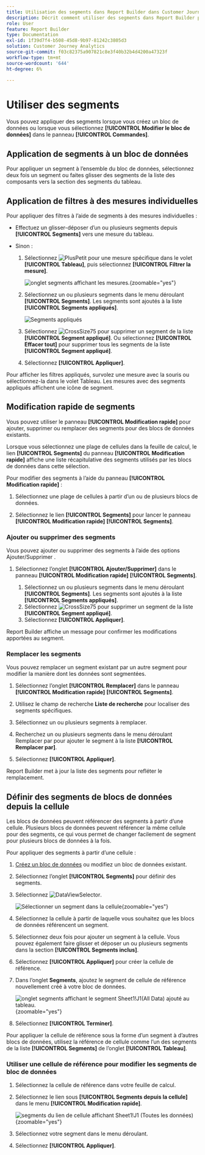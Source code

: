 ```yaml
---
title: Utilisation des segments dans Report Builder dans Customer Journey Analytics
description: Décrit comment utiliser des segments dans Report Builder pour Customer Journey Analytics
role: User
feature: Report Builder
type: Documentation
exl-id: 1f39d7f4-b508-45d8-9b97-81242c3805d3
solution: Customer Journey Analytics
source-git-commit: f03c82375a907821c8e3f40b32b4d4200a47323f
workflow-type: tm+mt
source-wordcount: '644'
ht-degree: 6%

---
```


# Utiliser des segments

Vous pouvez appliquer des segments lorsque vous créez un bloc de données ou lorsque vous sélectionnez **[!UICONTROL Modifier le bloc de données]** dans le panneau **[!UICONTROL Commandes]**.

## Application de segments à un bloc de données

Pour appliquer un segment à l’ensemble du bloc de données, sélectionnez deux fois un segment ou faites glisser des segments de la liste des composants vers la section des segments du tableau.

## Application de filtres à des mesures individuelles

Pour appliquer des filtres à l’aide de segments à des mesures individuelles :

* Effectuez un glisser-déposer d’un ou plusieurs segments depuis **[!UICONTROL Segments]** vers une mesure du tableau.

* Sinon :

   1. Sélectionnez ![PlusPetit](/help/assets/icons/MoreSmall.svg) pour une mesure spécifique dans le volet **[!UICONTROL Tableau]**, puis sélectionnez **[!UICONTROL Filtrer la mesure]**.

      ![onglet segments affichant les mesures.](./assets/filter-metric.png){zoomable="yes"}

   1. Sélectionnez un ou plusieurs segments dans le menu déroulant **[!UICONTROL Segments]**. Les segments sont ajoutés à la liste **[!UICONTROL Segments appliqués]**.

      ![Segments appliqués](assets/segments-applied.png)
   1. Sélectionnez ![CrossSize75](/help/assets/icons/CrossSize75.svg) pour supprimer un segment de la liste **[!UICONTROL Segment appliqué]**. Ou sélectionnez **[!UICONTROL Effacer tout]** pour supprimer tous les segments de la liste **[!UICONTROL Segment appliqué]**.
   1. Sélectionnez **[!UICONTROL Appliquer]**.

Pour afficher les filtres appliqués, survolez une mesure avec la souris ou sélectionnez-la dans le volet Tableau. Les mesures avec des segments appliqués affichent une icône de segment.


## Modification rapide de segments

Vous pouvez utiliser le panneau **[!UICONTROL Modification rapide]** pour ajouter, supprimer ou remplacer des segments pour des blocs de données existants.

Lorsque vous sélectionnez une plage de cellules dans la feuille de calcul, le lien **[!UICONTROL Segments]** du panneau **[!UICONTROL Modification rapide]** affiche une liste récapitulative des segments utilisés par les blocs de données dans cette sélection.

Pour modifier des segments à l’aide du panneau **[!UICONTROL Modification rapide]** :

1. Sélectionnez une plage de cellules à partir dʼun ou de plusieurs blocs de données.

1. Sélectionnez le lien **[!UICONTROL Segments]** pour lancer le panneau **[!UICONTROL Modification rapide]** **[!UICONTROL Segments]**.


### Ajouter ou supprimer des segments

Vous pouvez ajouter ou supprimer des segments à l’aide des options Ajouter/Supprimer .

1. Sélectionnez l’onglet **[!UICONTROL Ajouter/Supprimer]** dans le panneau **[!UICONTROL Modification rapide]** **[!UICONTROL Segments]**.


   1. Sélectionnez un ou plusieurs segments dans le menu déroulant **[!UICONTROL Segments]**. Les segments sont ajoutés à la liste **[!UICONTROL Segments appliqués]**.
   1. Sélectionnez ![CrossSize75](/help/assets/icons/CrossSize75.svg) pour supprimer un segment de la liste **[!UICONTROL Segment appliqué]**.
   1. Sélectionnez **[!UICONTROL Appliquer]**.

Report Builder affiche un message pour confirmer les modifications apportées au segment.

### Remplacer les segments

Vous pouvez remplacer un segment existant par un autre segment pour modifier la manière dont les données sont segmentées.

1. Sélectionnez l’onglet **[!UICONTROL Remplacer]** dans le panneau **[!UICONTROL Modification rapide]** **[!UICONTROL Segments]**.

1. Utilisez le champ de recherche **Liste de recherche** pour localiser des segments spécifiques.

1. Sélectionnez un ou plusieurs segments à remplacer.

1. Recherchez un ou plusieurs segments dans le menu déroulant Remplacer par pour ajouter le segment à la liste **[!UICONTROL Remplacer par]**.

1. Sélectionnez **[!UICONTROL Appliquer]**.

Report Builder met à jour la liste des segments pour refléter le remplacement.

## Définir des segments de blocs de données depuis la cellule

Les blocs de données peuvent référencer des segments à partir d’une cellule. Plusieurs blocs de données peuvent référencer la même cellule pour des segments, ce qui vous permet de changer facilement de segment pour plusieurs blocs de données à la fois.

Pour appliquer des segments à partir d’une cellule :

1. [Créez un bloc de données](create-a-data-block.md#create-a-data-block) ou modifiez un bloc de données existant.
1. Sélectionnez l’onglet **[!UICONTROL Segments]** pour définir des segments.
1. Sélectionnez ![DataViewSelector](/help/assets/icons/DataViewSelector.svg).

   ![Sélectionner un segment dans la cellule](assets/select-segment-from-cell.png){zoomable="yes"}

1. Sélectionnez la cellule à partir de laquelle vous souhaitez que les blocs de données référencent un segment.

1. Sélectionnez deux fois pour ajouter un segment à la cellule. Vous pouvez également faire glisser et déposer un ou plusieurs segments dans la section **[!UICONTROL Segments inclus]**.

1. Sélectionnez **[!UICONTROL Appliquer]** pour créer la cellule de référence.

1. Dans l’onglet **Segments**, ajoutez le segment de cellule de référence nouvellement créé à votre bloc de données.

   ![onglet segments affichant le segment Sheet1!J1(All Data) ajouté au tableau.](assets/segment-from-cell-applied.png){zoomable="yes"}

1. Sélectionnez **[!UICONTROL Terminer]**.

Pour appliquer la cellule de référence sous la forme d’un segment à d’autres blocs de données, utilisez la référence de cellule comme l’un des segments de la liste **[!UICONTROL Segments]** de l’onglet **[!UICONTROL Tableau]**.

### Utiliser une cellule de référence pour modifier les segments de bloc de données

1. Sélectionnez la cellule de référence dans votre feuille de calcul.

1. Sélectionnez le lien sous **[!UICONTROL Segments depuis la cellule]** dans le menu **[!UICONTROL Modification rapide]**.

   ![segments du lien de cellule affichant Sheet1!J1 (Toutes les données)](assets/select-segment-from-cell-in-sheet.png){zoomable="yes"}

1. Sélectionnez votre segment dans le menu déroulant.

1. Sélectionnez **[!UICONTROL Appliquer]**.
